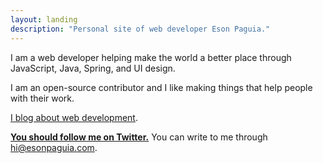 ```yaml
---
layout: landing
description: "Personal site of web developer Eson Paguia."
---
```


I am a web developer helping make the world a better place through JavaScript, Java, Spring, and UI design.

I am an open-source contributor and I like making things that help people with their work.

[I blog about web development](http://esonpaguia.com/til).

__[You should follow me on Twitter.][twitter]__ You can write to me through
[hi@esonpaguia.com].

[twitter]: https://twitter.com/esonpaguia
[hi@esonpaguia.com]: mailto:hi@esonpaguia.com
